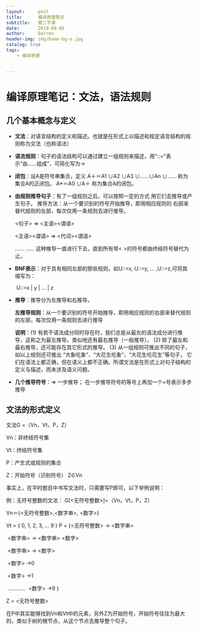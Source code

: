 ```yaml
---
layout:     post
title:      编译原理笔记
subtitle:   第二节课
date:       2019-09-05
author:     Darren
header-img: img/home-bg-o.jpg
catalog: true
tags:
    - 编译原理


---
```


# 编译原理笔记：文法，语法规则

## 几个基本概念与定义

- **文法**：对语言结构的定义和描述。也就是在形式上以描述和规定语言结构的规则称为文法（也称语法）

- **语法规则**：句子的语法结构可以通过建立一组规则来描述，用"::="表示“由......组成”，可简化写为->

- **闭包**：设A是符号串集合，定义 A＋＝A1 ∪A2 ∪A3 ∪……∪An ∪…… 称为集合A的正闭包。
  A*＝A0 ∪A＋ 称为集合A的闭包。

- **由规则推导句子**：有了一组规则之后，可以按照一定的方式 用它们去推导或产生句子。
  推导方法：从一个要识别的符号开始推导，即用相应规则的 右部来替代规则的左部，每次仅用一条规则去进行推导。

  <句子> => <主语><谓语> 

  <主语><谓语> => <代词><谓语> 

  …… ……
  这种推导一直进行下去，直到所有带< >的符号都由终结符号替代为止。

- **BNF表示**：对于具有相同左部的那些规则，如U::=x, U::=y, ... ,U::=z,可将其缩写为：

  ​														U::=x \| y \| ... \| z

- **推导**：推导分为左推导和右推导。

  **左推导规则**：从一个要识别的符号开始推导，即用相应规则的右部来替代规则的左部，每次仅用一条规则去进行推导

  **说明**：(1) 有若干语法成分同时存在时，我们总是从最左的语法成分进行推导，这称之为最左推导。类似地还有最右推导（一般推导）。 (2) 除了最左和最右推导，还可能存在其它形式的推导。 (3) 从一组规则可推出不同的句子，如以上规则还可推出 “大象吃象”、“大花生吃象”、“大花生吃花生”等句子， 它们在语法上都正确，但在语义上都不正确。所谓文法是在形式上对句子结构的定义与描述，而未涉及语义问题。

- **几个推导符号**：=> 一步推导；   在一步推导符号的等号上再加一个+号表示多步推导

## 文法的形式定义

文法G =（Vn，Vt，P，Z） 

Vn：非终结符号集 

Vt：终结符号集 

P：产生式或规则的集合 

Z：开始符号（识别符号） Z∈Vn

事实上，在平时题目中书写文法时，只需要写P即可，以下举例说明：

例：无符号整数的文法： G[<无符号整数>]=（Vn，Vt，P，Z） 

Vn＝{<无符号整数>,<数字串>, <数字>} 

Vt = { 0, 1, 2, 3, … 9 }
P = {<无符号整数> → <数字串> 

​		<数字串> → <数字串> <数字>

​		<数字串> → <数字> 

​		<数字> →0 

​		<数字> →1 

​		…………
​		<数字> →9 } 

Z = <无符号整数>

在P中其实能够找到Vn和Vt中的元素，另外Z为开始符号，开始符号往往为最大的，类似于树的根节点，从这个节点去推导整个句子。